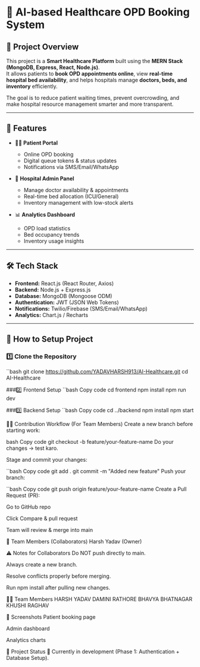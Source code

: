 # 🏥 AI-based Healthcare OPD Booking System

## 📖 Project Overview
This project is a **Smart Healthcare Platform** built using the **MERN Stack (MongoDB, Express, React, Node.js)**.  
It allows patients to **book OPD appointments online**, view **real-time hospital bed availability**, and helps hospitals manage **doctors, beds, and inventory** efficiently.  

The goal is to reduce patient waiting times, prevent overcrowding, and make hospital resource management smarter and more transparent.  

---

## 🚀 Features
- 👨‍⚕️ **Patient Portal**
  - Online OPD booking  
  - Digital queue tokens & status updates  
  - Notifications via SMS/Email/WhatsApp  

- 🏥 **Hospital Admin Panel**
  - Manage doctor availability & appointments  
  - Real-time bed allocation (ICU/General)  
  - Inventory management with low-stock alerts  

- 📊 **Analytics Dashboard**
  - OPD load statistics  
  - Bed occupancy trends  
  - Inventory usage insights  

---

## 🛠️ Tech Stack
- **Frontend:** React.js (React Router, Axios)  
- **Backend:** Node.js + Express.js  
- **Database:** MongoDB (Mongoose ODM)  
- **Authentication:** JWT (JSON Web Tokens)  
- **Notifications:** Twilio/Firebase (SMS/Email/WhatsApp)  
- **Analytics:** Chart.js / Recharts  

---


## 🚀 How to Setup Project

### 1️⃣ Clone the Repository
``bash
git clone https://github.com/YADAVHARSH913/AI-Healthcare.git
cd AI-Healthcare

###2️⃣ Frontend Setup
``bash
Copy code
cd frontend
npm install
npm run dev

###3️⃣ Backend Setup
``bash
Copy code
cd ../backend
npm install
npm start

👨‍💻 Contribution Workflow (For Team Members)
Create a new branch before starting work:

bash
Copy code
git checkout -b feature/your-feature-name
Do your changes → test karo.

Stage and commit your changes:

``bash
Copy code
git add .
git commit -m "Added new feature"
Push your branch:

``bash
Copy code
git push origin feature/your-feature-name
Create a Pull Request (PR):

Go to GitHub repo

Click Compare & pull request

Team will review & merge into main

👥 Team Members (Collaborators)
Harsh Yadav (Owner)


⚠️ Notes for Collaborators
Do NOT push directly to main.

Always create a new branch.

Resolve conflicts properly before merging.

Run npm install after pulling new changes.


👨‍💻 Team Members
HARSH YADAV
DAMINI RATHORE 
BHAVYA BHATNAGAR
KHUSHI RAGHAV

📸 Screenshots 
Patient booking page

Admin dashboard

Analytics charts

📅 Project Status
🚧 Currently in development (Phase 1: Authentication + Database Setup).
